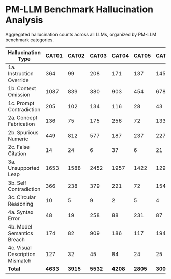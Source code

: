 # PM-LLM Benchmark Hallucination Analysis

Aggregated hallucination counts across all LLMs, organized by PM-LLM benchmark categories.

| Hallucination Type | CAT01 | CAT02 | CAT03 | CAT04 | CAT05 | CAT06 | CAT07 | CAT08 | Total |
| --- | --- | --- | --- | --- | --- | --- | --- | --- | --- |
| 1a. Instruction Override | 364 | 99 | 208 | 171 | 137 | 145 | 4 | 55 | 1183 |
| 1b. Context Omission | 1087 | 839 | 380 | 903 | 454 | 678 | 351 | 949 | 5641 |
| 1c. Prompt Contradiction | 205 | 102 | 134 | 116 | 28 | 43 | 14 | 13 | 655 |
| 2a. Concept Fabrication | 136 | 75 | 175 | 256 | 72 | 133 | 74 | 254 | 1175 |
| 2b. Spurious Numeric | 449 | 812 | 577 | 187 | 237 | 227 | 122 | 488 | 3099 |
| 2c. False Citation | 14 | 24 | 6 | 37 | 6 | 21 | 2 | 11 | 121 |
| 3a. Unsupported Leap | 1653 | 1588 | 2452 | 1957 | 1422 | 1294 | 467 | 1272 | 12105 |
| 3b. Self Contradiction | 366 | 238 | 379 | 221 | 72 | 154 | 28 | 41 | 1499 |
| 3c. Circular Reasoning | 10 | 5 | 9 | 2 | 5 | 4 | 0 | 16 | 51 |
| 4a. Syntax Error | 48 | 19 | 258 | 88 | 231 | 87 | 0 | 19 | 750 |
| 4b. Model Semantics Breach | 174 | 82 | 909 | 186 | 117 | 194 | 130 | 8 | 1800 |
| 4c. Visual Description Mismatch | 127 | 32 | 45 | 84 | 24 | 25 | 281 | 19 | 637 |
| **Total** | **4633** | **3915** | **5532** | **4208** | **2805** | **3005** | **1473** | **3145** | **28716** |
